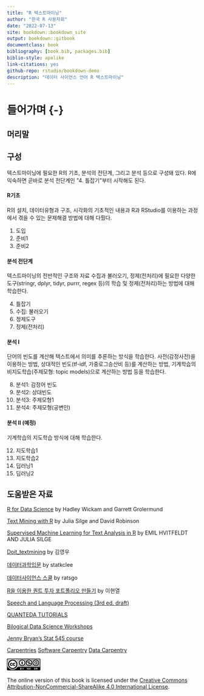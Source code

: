 ```yaml
--- 
title: "R 텍스트마이닝"
author: "한국 R 사용자회"
date: "2022-07-13"
site: bookdown::bookdown_site
output: bookdown::gitbook
documentclass: book
bibliography: [book.bib, packages.bib]
biblio-style: apalike
link-citations: yes
github-repo: rstudio/bookdown-demo
description: "데이터 사이언스 언어 R 텍스트마이닝"
---
```


# 들어가며 {-}

## 머리말




## 구성

텍스트마이닝에 필요한 R의 기초, 분석의 전단계, 그리고 분석 등으로 구성돼 있다. R에 익숙하면 곧바로 분석 전단계인 "4. 틀잡기"부터 시작해도 된다. 


#### R기초

R의 설치, 데이터유형과 구조, 시각화의 기초적인 내용과 R과 RStudio를 이용하는 과정에서 겪을 수 있는 문제해결 방법에 대해 다뤘다. 

1. 도입
2. 준비1
3. 준비2

#### 분석 전단계

텍스트마이닝의 전반적인 구조와 자료 수집과 불러오기, 정제(전처리)에 필요한 다양한 도구(stringr, dplyr, tidyr, purrr, regex 등)의 학습 및 정제(전처리)하는 방법에 대해 학습한다.

4. 틀잡기
5. 수집: 불러오기
6. 정제도구
7. 정제(전처리)

#### 분석 I

단어의 빈도를 계산해 텍스트에서 의미를 추론하는 방식을 학습한다. 사전(감정사전)을 이용하는 방법, 상대적인 빈도(tf-idf, 가중로그승산비 등)를 계산하는 방법, 기계학습의 비지도학습(주제모형: topic models)으로 계산하는 방법 등을 학습한다. 

8. 분석1: 감정어 빈도
9. 분석2: 상대빈도
10. 분석3: 주제모형1
11. 분석4: 주제모형(공변인)


#### 분석 II (예정)

기계학습의 지도학습 방식에 대해 학습한다. 

12. 지도학습1
13. 지도학습2
14. 딥러닝1
15. 딥러닝2



## 도움받은 자료

[R for Data Science](https://r4ds.had.co.nz)  by Hadley Wickam and Garrett Grolermund

[Text Mining with R](https://www.tidytextmining.com)  by Julia Silge and David Robinson

[Supervised Machine Learning for Text Analysis in R](https://smltar.com/) by EMIL HVITFELDT AND JULIA SILGE

[Doit_textmining](https://youngwoos.github.io/Doit_textmining/) by 김영우 

[데이터과학입문](https://statkclee.github.io/ds-intro-2020/) by statkclee

[데이터사이언스 스쿨](https://datascienceschool.net) by ratsgo

[R을 이용한 퀀트 투자 포트폴리오 만들기](https://hyunyulhenry.github.io/quant_cookbook/) by 이현열 

[Speech and Language Processing (3rd ed. draft)](https://web.stanford.edu/~jurafsky/slp3/)

[QUANTEDA TUTORIALS]([https://tutorials.quanteda.io/)

[Bilogical Data Science Workshops](https://stephenturner.github.io/workshops/index.html)

[Jenny Bryan’s Stat 545 course](https://stat545.com)

[Carpentries](https://carpentries.org)
[Software Carpentry](https://software-carpentry.org)
[Data Carpentry](https://datacarpentry.org)








![](images/by-nc-sa.png)

The online version of this book is licensed under the [Creative Commons Attribution-NonCommercial-ShareAlike 4.0 International  License](http://creativecommons.org/licenses/by-nc-sa/4.0/).
